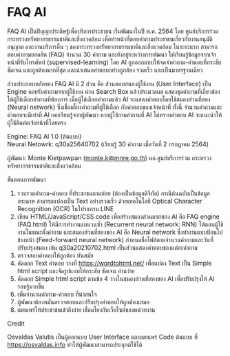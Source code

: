 # FAQ AI
FAQ AI เป็นปัญญาประดิษฐ์เพื่อบริการประชาชน เริ่มพัฒนาในปี พ.ศ. 2564 โดย ศูนย์บริการร่วม กระทรวงทรัพยากรธรรมชาติและสิ่งแวดล้อม เพื่อทำหน้าที่ตอบคำถามประชาชนเกี่ยวกับงานอนุมัติ อนุญาต และงานบริการอื่น ๆ ของกระทรวงทรัพยากรธรรมชาติและสิ่งแวดล้อม ในระยะแรก สามารถตอบคำถามยอดฮิต (FAQ) จำนวน 30 คำถาม และยังอยู่ระหว่างการพัฒนา ให้เรียนรู้ข้อมูลจากเจ้าหน้าที่รับโทรศัพท์ (supervised-learning) โดย AI ถูกออกแบบให้จดจำคำถาม-คำตอบที่กระชับ ชัดเจน และถูกต้องมากที่สุด และนำเสนอคำตอบอย่างถูกต้อง รวดเร็ว และเป็นมาตรฐานเดียว 

ส่วนประกอบหลักของ FAQ AI มี 2 ส่วน คือ ส่วนตอบสนองผู้ใช้งาน (User Interface) เป็น Engine คอยรับคำถามจากผู้ใช้งาน ผ่าน Search Box แล้วประมวลผล แสดงชุดคำถามที่เกี่ยวข้อง ให้ผู้ใช้เลือกคำถามที่ต้องการ เมื่อผู้ใช้เลือกคำถามแล้ว AI จะแสดงคำตอบโดยใช้สมองส่วนที่สอง (Neural network) ซึ่งเชื่อมโยงคำถามที่ผู้ใช้เลือก กับคำตอบของเจ้าหน้าที่ ทั้งนี้ จำนวนคำถามและคำตอบจะมีเท่าที่ AI เคยเรียนรู้จากผู้พัฒนา หากผู้ใช้ถามคำถามที่ AI ไม่ทราบคำตอบ AI จะแนะนำให้ผู้ใช้ติดต่อเจ้าหน้าที่โดยตรง   

Engine: FAQ AI 1.0 (ต้นแบบ)  
Neural Netowrk: q30a25640702 (เรียนรู้ 30 คำถาม เมื่อวันที่ 2 กรกฎาคม 2564) 

ผู้พัฒนา: Monte Kietpawpan (monte.k@mnre.go.th) ผอ.ศูนย์บริการร่วม กระทรวงทรัพยากรธรรมชาติและสิ่งแวดล้อม 

ขั้นตอนการพัฒนา
1. รวบรวมคำถาม-คำตอบ ที่ประชาชนถามบ่อย (ต้องเป็นข้อมูลดิจิทัล) กรณีต้นฉบับเป็นข้อมูลกระดาษ สามารถแปลงเป็น Text อย่างรวดเร็ว ด้วยเทคโนโลยี Optical Character Recognition (OCR) ในโปรแกรม LINE
2. เขียน HTML/JavaScript/CSS code เพื่อสร้างสมองส่วนแรกของ AI คือ FAQ engine (FAQ.html) ให้มีการทำงานแบบวนซ้ำ (Recurrent neural network: RNN) โต้ตอบผู้ใช้งานในขณะตั้งคำถาม และสมองส่วนที่สองของ AI คือ Neural network ซึ่งทำงานแบบป้อนไปข้างหน้า (Feed-forward neural network) กำหนดชื่อไฟล์ตามจำนวนคำถามและวันที่ปรับปรุงสมอง เช่น q30a20210702.html เป็นส่วนแสดงคำตอบของแต่ละคำถาม  
3. ตรวจสอบคำตอบให้ถูกต้อง ทันสมัย
4. คัดลอก Text คำตอบ วางที่ https://wordtohtml.net/ เพื่อแปลง Text เป็น Simple html script และจัดรูปแบบให้กระชับ ชัดเจน อ่านง่าย
5. คัดลอก Simple html script ตามข้อ 4 วางในสมองส่วนที่สองของ AI เพื่อปรับปรุงให้ AI รอบรู้มากขึ้น
6. เพิ่มจำนวนคำถาม-คำตอบ ที่น่าสนใจ 
7. ผู้พัฒนาต้องหมั่นตรวจสอบและปรับปรุงคำตอบให้ถูกต้องเสมอ
8. เผยแพร่ให้ประชาชนเข้าถึงง่าย เชื่อมโยงกับเว็บไซต์ของหน่วยงาน

Credit

Osvaldas Valutis เป็นผู้ออกแบบ User Interface และเผยแพร่ Code ต้นแบบ ที่ https://osvaldas.info ทำให้ผู้พัฒนาสามารถประยุกต์ใช้ได้
